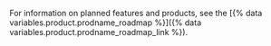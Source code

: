 For information on planned features and products, see the [{% data variables.product.prodname_roadmap %}]({% data variables.product.prodname_roadmap_link %}).
